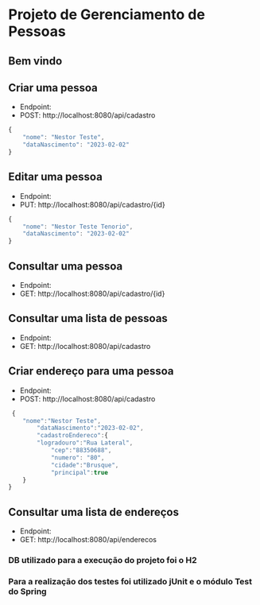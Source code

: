 # Projeto de Gerenciamento de Pessoas

## Bem vindo


## Criar uma pessoa

* Endpoint:
* POST: http://localhost:8080/api/cadastro

```javascript
{
    "nome": "Nestor Teste", 
    "dataNascimento": "2023-02-02"
}
```
## Editar uma pessoa

* Endpoint:
* PUT: http://localhost:8080/api/cadastro/{id}

```javascript
{
    "nome": "Nestor Teste Tenorio", 
    "dataNascimento": "2023-02-02"
}
```
## Consultar uma pessoa

* Endpoint:
* GET: http://localhost:8080/api/cadastro/{id}

## Consultar uma lista de pessoas

* Endpoint:
* GET: http://localhost:8080/api/cadastro

## Criar endereço para uma pessoa

* Endpoint:
* POST: http://localhost:8080/api/cadastro
```javascript
 {
    "nome":"Nestor Teste",
        "dataNascimento":"2023-02-02",
        "cadastroEndereco":{
        "logradouro":"Rua Lateral",
            "cep":"88350688",
            "numero": "80",
            "cidade":"Brusque",
            "principal":true
    }
} 
```
## Consultar uma lista de endereços

* Endpoint:
* GET: http://localhost:8080/api/enderecos

### DB utilizado para a execução do projeto foi o H2

### Para a realização dos testes foi utilizado jUnit e o módulo Test do Spring
